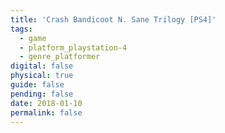 ```yaml
---
title: 'Crash Bandicoot N. Sane Trilogy [PS4]'
tags:
  - game
  - platform_playstation-4
  - genre_platformer
digital: false
physical: true
guide: false
pending: false
date: 2018-01-10
permalink: false
---
```

